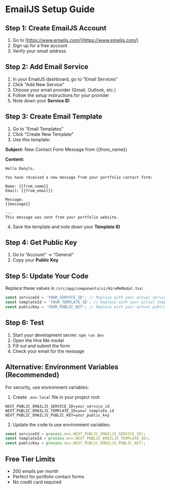 # EmailJS Setup Guide

## Step 1: Create EmailJS Account
1. Go to [https://www.emailjs.com/](https://www.emailjs.com/)
2. Sign up for a free account
3. Verify your email address

## Step 2: Add Email Service
1. In your EmailJS dashboard, go to "Email Services"
2. Click "Add New Service"
3. Choose your email provider (Gmail, Outlook, etc.)
4. Follow the setup instructions for your provider
5. Note down your **Service ID**

## Step 3: Create Email Template
1. Go to "Email Templates"
2. Click "Create New Template"
3. Use this template:

**Subject:** New Contact Form Message from {{from_name}}

**Content:**
```
Hello Danylo,

You have received a new message from your portfolio contact form:

Name: {{from_name}}
Email: {{from_email}}

Message:
{{message}}

---
This message was sent from your portfolio website.
```

4. Save the template and note down your **Template ID**

## Step 4: Get Public Key
1. Go to "Account" → "General"
2. Copy your **Public Key**

## Step 5: Update Your Code
Replace these values in `/src/app/components/ui/HireMeModal.tsx`:

```typescript
const serviceId = 'YOUR_SERVICE_ID'; // Replace with your actual service ID
const templateId = 'YOUR_TEMPLATE_ID'; // Replace with your actual template ID  
const publicKey = 'YOUR_PUBLIC_KEY'; // Replace with your actual public key
```

## Step 6: Test
1. Start your development server: `npm run dev`
2. Open the Hire Me modal
3. Fill out and submit the form
4. Check your email for the message

## Alternative: Environment Variables (Recommended)
For security, use environment variables:

1. Create `.env.local` file in your project root:
```
NEXT_PUBLIC_EMAILJS_SERVICE_ID=your_service_id
NEXT_PUBLIC_EMAILJS_TEMPLATE_ID=your_template_id
NEXT_PUBLIC_EMAILJS_PUBLIC_KEY=your_public_key
```

2. Update the code to use environment variables:
```typescript
const serviceId = process.env.NEXT_PUBLIC_EMAILJS_SERVICE_ID!;
const templateId = process.env.NEXT_PUBLIC_EMAILJS_TEMPLATE_ID!;
const publicKey = process.env.NEXT_PUBLIC_EMAILJS_PUBLIC_KEY!;
```

## Free Tier Limits
- 200 emails per month
- Perfect for portfolio contact forms
- No credit card required
